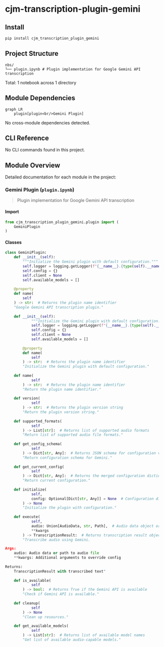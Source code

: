 # cjm-transcription-plugin-gemini


<!-- WARNING: THIS FILE WAS AUTOGENERATED! DO NOT EDIT! -->

## Install

``` bash
pip install cjm_transcription_plugin_gemini
```

## Project Structure

    nbs/
    └── plugin.ipynb # Plugin implementation for Google Gemini API transcription

Total: 1 notebook across 1 directory

## Module Dependencies

``` mermaid
graph LR
    plugin[plugin<br/>Gemini Plugin]
```

No cross-module dependencies detected.

## CLI Reference

No CLI commands found in this project.

## Module Overview

Detailed documentation for each module in the project:

### Gemini Plugin (`plugin.ipynb`)

> Plugin implementation for Google Gemini API transcription

#### Import

``` python
from cjm_transcription_plugin_gemini.plugin import (
    GeminiPlugin
)
```

#### Classes

``` python
class GeminiPlugin:
    def __init__(self):
        """Initialize the Gemini plugin with default configuration."""
        self.logger = logging.getLogger(f"{__name__}.{type(self).__name__}")
        self.config = {}
        self.client = None
        self.available_models = []
    
    @property
    def name(
        self
    ) -> str:  # Returns the plugin name identifier
    "Google Gemini API transcription plugin."
    
    def __init__(self):
            """Initialize the Gemini plugin with default configuration."""
            self.logger = logging.getLogger(f"{__name__}.{type(self).__name__}")
            self.config = {}
            self.client = None
            self.available_models = []
        
        @property
        def name(
            self
        ) -> str:  # Returns the plugin name identifier
        "Initialize the Gemini plugin with default configuration."
    
    def name(
            self
        ) -> str:  # Returns the plugin name identifier
        "Return the plugin name identifier."
    
    def version(
            self
        ) -> str:  # Returns the plugin version string
        "Return the plugin version string."
    
    def supported_formats(
            self
        ) -> List[str]:  # Returns list of supported audio formats
        "Return list of supported audio file formats."
    
    def get_config_schema(
            self
        ) -> Dict[str, Any]:  # Returns JSON schema for configuration validation
        "Return configuration schema for Gemini."
    
    def get_current_config(
            self
        ) -> Dict[str, Any]:  # Returns the merged configuration dictionary
        "Return current configuration."
    
    def initialize(
            self,
            config: Optional[Dict[str, Any]] = None  # Configuration dictionary to override defaults
        ) -> None
        "Initialize the plugin with configuration."
    
    def execute(
            self,
            audio: Union[AudioData, str, Path],  # Audio data object or path to audio file
            **kwargs
        ) -> TranscriptionResult:  # Returns transcription result object
        "Transcribe audio using Gemini.

Args:
    audio: Audio data or path to audio file
    **kwargs: Additional arguments to override config
    
Returns:
    TranscriptionResult with transcribed text"
    
    def is_available(
            self
        ) -> bool:  # Returns True if the Gemini API is available
        "Check if Gemini API is available."
    
    def cleanup(
            self
        ) -> None
        "Clean up resources."
    
    def get_available_models(
            self
        ) -> List[str]:  # Returns list of available model names
        "Get list of available audio-capable models."
```
